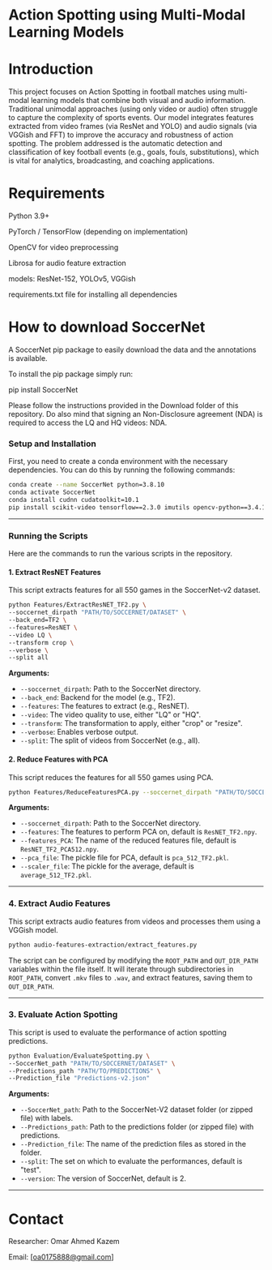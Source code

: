 # Action Spotting using Multi-Modal Learning Models

# Introduction

This project focuses on Action Spotting in football matches using multi-modal learning models that combine both visual and audio information. Traditional unimodal approaches (using only video or audio) often struggle to capture the complexity of sports events. Our model integrates features extracted from video frames (via ResNet and YOLO) and audio signals (via VGGish and FFT) to improve the accuracy and robustness of action spotting. The problem addressed is the automatic detection and classification of key football events (e.g., goals, fouls, substitutions), which is vital for analytics, broadcasting, and coaching applications.

# Requirements

Python 3.9+

PyTorch / TensorFlow (depending on implementation)

OpenCV for video preprocessing

Librosa for audio feature extraction

models: ResNet-152, YOLOv5, VGGish
 
requirements.txt file for installing all dependencies

# How to download SoccerNet
A SoccerNet pip package to easily download the data and the annotations is available.

To install the pip package simply run:

pip install SoccerNet

Please follow the instructions provided in the Download folder of this repository. Do also mind that signing an Non-Disclosure agreement (NDA) is required to access the LQ and HQ videos: NDA.

### Setup and Installation

First, you need to create a conda environment with the necessary dependencies. You can do this by running the following commands:

```bash
conda create --name SoccerNet python=3.8.10
conda activate SoccerNet
conda install cudnn cudatoolkit=10.1
pip install scikit-video tensorflow==2.3.0 imutils opencv-python==3.4.11.41 SoccerNet moviepy scikit-learn ffmpy resampy
```

-----

### Running the Scripts

Here are the commands to run the various scripts in the repository.

#### 1\. Extract ResNET Features

This script extracts features for all 550 games in the SoccerNet-v2 dataset.

```bash
python Features/ExtractResNET_TF2.py \
--soccernet_dirpath "PATH/TO/SOCCERNET/DATASET" \
--back_end=TF2 \
--features=ResNET \
--video LQ \
--transform crop \
--verbose \
--split all
```

**Arguments:**

  * `--soccernet_dirpath`: Path to the SoccerNet directory.
  * `--back_end`: Backend for the model (e.g., TF2).
  * `--features`: The features to extract (e.g., ResNET).
  * `--video`: The video quality to use, either "LQ" or "HQ".
  * `--transform`: The transformation to apply, either "crop" or "resize".
  * `--verbose`: Enables verbose output.
  * `--split`: The split of videos from SoccerNet (e.g., all).

#### 2\. Reduce Features with PCA

This script reduces the features for all 550 games using PCA.

```bash
python Features/ReduceFeaturesPCA.py --soccernet_dirpath "PATH/TO/SOCCERNET/DATASET"
```

**Arguments:**

  * `--soccernet_dirpath`: Path to the SoccerNet directory.
  * `--features`: The features to perform PCA on, default is `ResNET_TF2.npy`.
  * `--features_PCA`: The name of the reduced features file, default is `ResNET_TF2_PCA512.npy`.
  * `--pca_file`: The pickle file for PCA, default is `pca_512_TF2.pkl`.
  * `--scaler_file`: The pickle for the average, default is `average_512_TF2.pkl`.

-----

### 4\. Extract Audio Features

This script extracts audio features from videos and processes them using a VGGish model.

```bash
python audio-features-extraction/extract_features.py
```

The script can be configured by modifying the `ROOT_PATH` and `OUT_DIR_PATH` variables within the file itself. It will iterate through subdirectories in `ROOT_PATH`, convert `.mkv` files to `.wav`, and extract features, saving them to `OUT_DIR_PATH`.

-----

### 3\. Evaluate Action Spotting

This script is used to evaluate the performance of action spotting predictions.

```bash
python Evaluation/EvaluateSpotting.py \
--SoccerNet_path "PATH/TO/SOCCERNET/DATASET" \
--Predictions_path "PATH/TO/PREDICTIONS" \
--Prediction_file "Predictions-v2.json"
```

**Arguments:**

  * `--SoccerNet_path`: Path to the SoccerNet-V2 dataset folder (or zipped file) with labels.
  * `--Predictions_path`: Path to the predictions folder (or zipped file) with predictions.
  * `--Prediction_file`: The name of the prediction files as stored in the folder.
  * `--split`: The set on which to evaluate the performances, default is "test".
  * `--version`: The version of SoccerNet, default is 2.

-----


# Contact

Researcher: Omar Ahmed Kazem

Email: [oa0175888@gmail.com]
